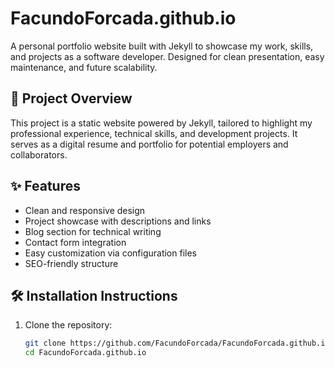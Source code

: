 # FacundoForcada.github.io

A personal portfolio website built with Jekyll to showcase my work, skills, and projects as a software developer. Designed for clean presentation, easy maintenance, and future scalability.

## 🚀 Project Overview

This project is a static website powered by Jekyll, tailored to highlight my professional experience, technical skills, and development projects. It serves as a digital resume and portfolio for potential employers and collaborators.

## ✨ Features

- Clean and responsive design
- Project showcase with descriptions and links
- Blog section for technical writing
- Contact form integration
- Easy customization via configuration files
- SEO-friendly structure

## 🛠️ Installation Instructions

1. Clone the repository:
   ```bash
   git clone https://github.com/FacundoForcada/FacundoForcada.github.io.git
   cd FacundoForcada.github.io
   ```
